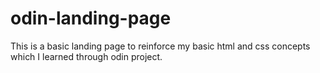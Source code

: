# odin-landing-page
This is a basic landing page to reinforce my basic html and css concepts which I learned through odin project.
